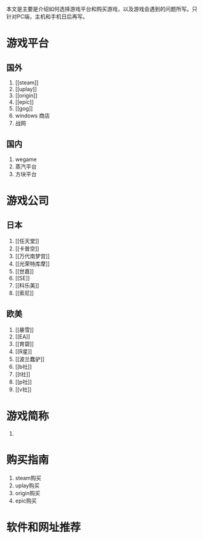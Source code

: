 本文是主要是介绍如何选择游戏平台和购买游戏，以及游戏会遇到的问题所写。只针对PC端，主机和手机日后再写。

# 游戏平台
## 国外
1. [[steam]]
2. [[uplay]]
3. [[origin]]
4. [[epic]]
5. [[gog]]
6. windows 商店
7. 战网
## 国内
1. wegame
2. 蒸汽平台
3. 方块平台

# 游戏公司
## 日本
1. [[任天堂]]
2. [[卡普空]]
3. [[万代南梦宫]]
4. [[光荣特库摩]]
5. [[世嘉]]
6. [[SE]]
7. [[科乐美]]
8. [[索尼]]
## 欧美
1. [[暴雪]]
2. [[EA]]
3. [[育碧]]
4. [[R星]]
5. [[波兰蠢驴]]
6. [[b社]]
7. [[t社]]
8. [[p社]]
9. [[v社]]

# 游戏简称
1.

# 购买指南
1. steam购买
2. uplay购买
3. origin购买
4. epic购买

# 软件和网址推荐
